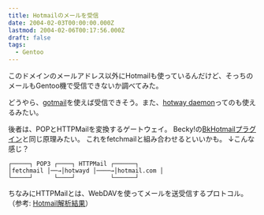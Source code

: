 ```yaml
---
title: Hotmailのメールを受信
date: 2004-02-03T00:00:00.000Z
lastmod: 2004-02-06T00:17:56.000Z
draft: false
tags:
  - Gentoo
---
```


このドメインのメールアドレス以外にHotmailも使っているんだけど、そっちのメールもGentoo機で受信できないか調べてみた。

どうやら、[gotmail](http://www.geocities.co.jp/SiliconValley-SanJose/7474/FreeBSDMemo.html)を使えば受信できそう。また、[hotway daemon](http://hotwayd.sourceforge.net/)ってのも使えるみたい。

後者は、POPとHTTPMailを変換するゲートウェイ。 Becky!の[BkHotmailプラグイン](http://www.ogi-tech.com/becky/)と同じ原理みたい。 これをfetchmailと組み合わせるといいかも。 ↓こんな感じ？

```
┌─────┐ POP3 ┌────┐ HTTPMail ┌──────┐
│fetchmail │──→│hotwayd │────→│hotmail.com │
└─────┘      └────┘          └──────┘
```

ちなみにHTTPMailとは、WebDAVを使ってメールを送受信するプロトコル。 （参考: [Hotmail解析結果](http://www.toyoshima-house.net/classic/gates/hotmail.htm)）
